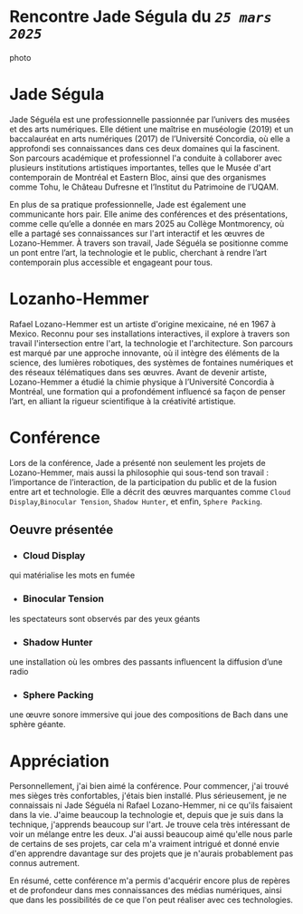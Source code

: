 # Rencontre Jade Ségula du *`25 mars 2025`*

photo

# Jade Ségula 

Jade Séguéla est une professionnelle passionnée par l’univers des musées et des arts numériques. Elle détient une maîtrise en muséologie (2019) et un baccalauréat en arts numériques (2017) de l’Université Concordia, où elle a approfondi ses connaissances dans ces deux domaines qui la fascinent. Son parcours académique et professionnel l'a conduite à collaborer avec plusieurs institutions artistiques importantes, telles que le Musée d'art contemporain de Montréal et Eastern Bloc, ainsi que des organismes comme Tohu, le Château Dufresne et l’Institut du Patrimoine de l’UQAM.

En plus de sa pratique professionnelle, Jade est également une communicante hors pair. Elle anime des conférences et des présentations, comme celle qu’elle a donnée en mars 2025 au Collège Montmorency, où elle a partagé ses connaissances sur l'art interactif et les œuvres de Lozano-Hemmer. À travers son travail, Jade Séguéla se positionne comme un pont entre l’art, la technologie et le public, cherchant à rendre l’art contemporain plus accessible et engageant pour tous.

# Lozanho-Hemmer

Rafael Lozano-Hemmer est un artiste d'origine mexicaine, né en 1967 à Mexico. Reconnu pour ses installations interactives, il explore à travers son travail l'intersection entre l'art, la technologie et l'architecture. Son parcours est marqué par une approche innovante, où il intègre des éléments de la science, des lumières robotiques, des systèmes de fontaines numériques et des réseaux télématiques dans ses œuvres. Avant de devenir artiste, Lozano-Hemmer a étudié la chimie physique à l’Université Concordia à Montréal, une formation qui a profondément influencé sa façon de penser l’art, en alliant la rigueur scientifique à la créativité artistique.

# Conférence

Lors de la conférence, Jade a présenté non seulement les projets de Lozano-Hemmer, mais aussi la philosophie qui sous-tend son travail : l’importance de l’interaction, de la participation du public et de la fusion entre art et technologie. Elle a décrit des œuvres marquantes comme `Cloud Display`,`Binocular Tension`, `Shadow Hunter`, et enfin, `Sphere Packing`.

## Oeuvre présentée

- ### Cloud Display<br>
 qui matérialise les mots en fumée

- ### Binocular Tension<br>
les spectateurs sont observés par des yeux géants

- ### Shadow Hunter<br>
 une installation où les ombres des passants influencent la diffusion d’une radio

- ### Sphere Packing<br>
une œuvre sonore immersive qui joue des compositions de Bach dans une sphère géante.

# Appréciation

Personnellement, j'ai bien aimé la conférence. Pour commencer, j'ai trouvé mes sièges très confortables, j'étais bien installé. Plus sérieusement, je ne connaissais ni Jade Séguéla ni Rafael Lozano-Hemmer, ni ce qu'ils faisaient dans la vie. J'aime beaucoup la technologie et, depuis que je suis dans la technique, j'apprends beaucoup sur l'art. Je trouve cela très intéressant de voir un mélange entre les deux. J'ai aussi beaucoup aimé qu'elle nous parle de certains de ses projets, car cela m'a vraiment intrigué et donné envie d'en apprendre davantage sur des projets que je n'aurais probablement pas connus autrement.

En résumé, cette conférence m'a permis d'acquérir encore plus de repères et de profondeur dans mes connaissances des médias numériques, ainsi que dans les possibilités de ce que l'on peut réaliser avec ces technologies.




